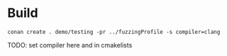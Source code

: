 # Build

~~~
conan create . demo/testing -pr ../fuzzingProfile -s compiler=clang
~~~

TODO: set compiler here and in cmakelists
